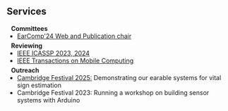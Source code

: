 ## Services

<h4 style="margin:0 10px 0;">Committees</h4>

<ul style="margin:0 0 5px;">
  <li><a href="http://esense.io/earcomp2024/"><autocolor>EarComp'24 Web and Publication chair</autocolor></a></li>
</ul>

<h4 style="margin:0 10px 0;">Reviewing</h4>

<ul style="margin:0 0 5px;">
  <li><a href="https://2025.ieeeicassp.org"><autocolor>IEEE ICASSP 2023, 2024</autocolor></a></li>
  <li><a href="https://www.computer.org/csdl/journal/tm"><autocolor>IEEE Transactions on Mobile Computing</autocolor></a></li>
</ul>

<h4 style="margin:0 10px 0;">Outreach</h4>

<ul style="margin:0 0 5px;">
  <li><a href="https://www.festival.cam.ac.uk"><autocolor>Cambridge Festival 2025:</autocolor></a> Demonstrating our earable systems for vital sign estimation</li>
  <li>Cambridge Festival 2023: Running a workshop on building sensor systems with Arduino</li>
  
</ul>